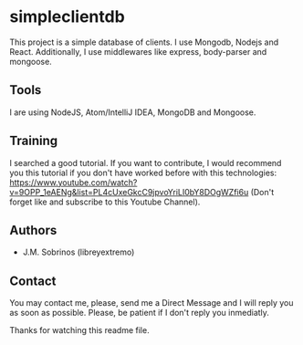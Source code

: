 # simpleclientdb
This project is a simple database of clients. I use Mongodb, Nodejs and React. Additionally, I use middlewares like express, body-parser and mongoose.

Tools
-----
I are using NodeJS, Atom/IntelliJ IDEA, MongoDB and Mongoose.

Training
--------
I searched a good tutorial. If you want to contribute, I would recommend you this tutorial if you don't have worked before with this technologies:
https://www.youtube.com/watch?v=9OPP_1eAENg&list=PL4cUxeGkcC9jpvoYriLI0bY8DOgWZfi6u
(Don't forget like and subscribe to this Youtube Channel).

Authors
--------------------
+ J.M. Sobrinos (libreyextremo)

Contact
-------
You may contact me, please, send me a Direct Message and I will reply you as soon as possible. Please, be patient if I don't reply you inmediatly.

Thanks for watching this readme file.
